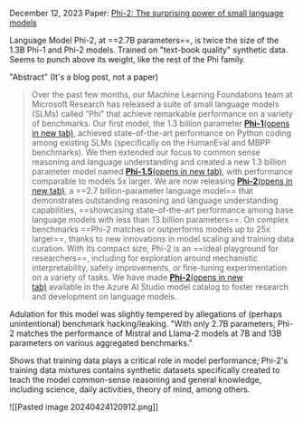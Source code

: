 December 12, 2023
Paper: [Phi-2: The surprising power of small language models](https://www.microsoft.com/en-us/research/blog/phi-2-the-surprising-power-of-small-language-models/)

Language Model Phi-2, at ==2.7B parameters==, is twice the size of the 1.3B Phi-1 and Phi-2 models.
Trained on "text-book quality" synthetic data. Seems to punch above its weight, like the rest of the Phi family.

"Abstract" (It's a blog post, not a paper)
> Over the past few months, our Machine Learning Foundations team at Microsoft Research has released a suite of small language models (SLMs) called “Phi” that achieve remarkable performance on a variety of benchmarks. Our first model, the 1.3 billion parameter [**Phi-1**(opens in new tab)](https://huggingface.co/microsoft/phi-1), achieved state-of-the-art performance on Python coding among existing SLMs (specifically on the HumanEval and MBPP benchmarks). We then extended our focus to common sense reasoning and language understanding and created a new 1.3 billion parameter model named [**Phi-1.5**(opens in new tab)](https://huggingface.co/microsoft/phi-1_5), with performance comparable to models 5x larger.
> We are now releasing [**Phi-2**(opens in new tab)](https://ai.azure.com/explore/models/microsoft-phi-2/version/4/registry/azureml-msr), a ==2.7 billion-parameter language model== that demonstrates outstanding reasoning and language understanding capabilities, ==showcasing state-of-the-art performance among base language models with less than 13 billion parameters==. On complex benchmarks ==Phi-2 matches or outperforms models up to 25x larger==, thanks to new innovations in model scaling and training data curation.
> With its compact size, Phi-2 is an ==ideal playground for researchers==, including for exploration around mechanistic interpretability, safety improvements, or fine-tuning experimentation on a variety of tasks. We have made [**Phi-2**(opens in new tab)](https://ai.azure.com/explore/models/microsoft-phi-2/version/4/registry/azureml-msr) available in the Azure AI Studio model catalog to foster research and development on language models.

Adulation for this model was slightly tempered by allegations of (perhaps unintentional) benchmark hacking/leaking. "With only 2.7B parameters, Phi-2 matches the performance of Mistral and Llama-2 models at 7B and 13B parameters on various aggregated benchmarks."

Shows that training data plays a critical role in model performance; Phi-2's training data mixtures contains synthetic datasets specifically created to teach the model common-sense reasoning and general knowledge, including science, daily activities, theory of mind, among others.

![[Pasted image 20240424120912.png]]